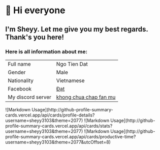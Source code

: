 # **👋 Hi everyone**

## I'm Sheyy. Let me give you my best regards. Thank's you here!

### Here is all information about me:

<table>
    <tr>
        <td>Full name</td>
        <td>Ngo Tien Dat</td>
    </tr>
    <tr>
        <td>Gender</td>
        <td>Male</td>
    </tr>
    <tr>
        <td>Nationality</td>
        <td>Vietnamese</td>
    </tr>
    <tr>
        <td>Facebook</td>
        <td><a href="http://www.facebook.com/sheyy3103">Đạt</a></td>
    </tr>
    <tr>
        <td>My discord server</td>
        <td><a href="https://discord.gg/cynReCzh5C">khong chua chap fan mu</a></td>
    </tr>
</table>
![Markdown Usage](http://github-profile-summary-cards.vercel.app/api/cards/profile-details?username=sheyy3103&theme=2077)
![Markdown Usage](http://github-profile-summary-cards.vercel.app/api/cards/stats?username=sheyy3103&theme=2077) 
![Markdown Usage](http://github-profile-summary-cards.vercel.app/api/cards/productive-time?username=sheyy3103&theme=2077&utcOffset=8) 

